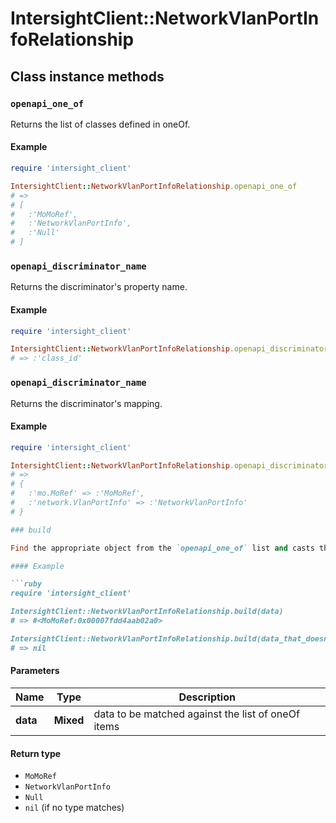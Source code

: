 # IntersightClient::NetworkVlanPortInfoRelationship

## Class instance methods

### `openapi_one_of`

Returns the list of classes defined in oneOf.

#### Example

```ruby
require 'intersight_client'

IntersightClient::NetworkVlanPortInfoRelationship.openapi_one_of
# =>
# [
#   :'MoMoRef',
#   :'NetworkVlanPortInfo',
#   :'Null'
# ]
```

### `openapi_discriminator_name`

Returns the discriminator's property name.

#### Example

```ruby
require 'intersight_client'

IntersightClient::NetworkVlanPortInfoRelationship.openapi_discriminator_name
# => :'class_id'
```

### `openapi_discriminator_name`

Returns the discriminator's mapping.

#### Example

```ruby
require 'intersight_client'

IntersightClient::NetworkVlanPortInfoRelationship.openapi_discriminator_mapping
# =>
# {
#   :'mo.MoRef' => :'MoMoRef',
#   :'network.VlanPortInfo' => :'NetworkVlanPortInfo'
# }

### build

Find the appropriate object from the `openapi_one_of` list and casts the data into it.

#### Example

```ruby
require 'intersight_client'

IntersightClient::NetworkVlanPortInfoRelationship.build(data)
# => #<MoMoRef:0x00007fdd4aab02a0>

IntersightClient::NetworkVlanPortInfoRelationship.build(data_that_doesnt_match)
# => nil
```

#### Parameters

| Name | Type | Description |
| ---- | ---- | ----------- |
| **data** | **Mixed** | data to be matched against the list of oneOf items |

#### Return type

- `MoMoRef`
- `NetworkVlanPortInfo`
- `Null`
- `nil` (if no type matches)

